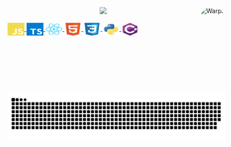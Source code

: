 
<div align="center">
  <img align="right" alt="Warph" height="200" style="border-radius:60px;"                                                     src="https://media.discordapp.net/attachments/701214719033475142/930292839349366784/unknown.png?width=664&height=676">
 <a href="https://github.com/Wpnnt>
 <img height="180em" src="https://github-readme-stats.vercel.app/api?username=Wpnnt&show_icons=true&theme=dracula&include_all_commits=true&count_private=true"/>
<img height="180em" src="https://github-readme-stats.vercel.app/api/top-langs/?username=Wpnnt&layout=compact&langs_count=7&theme=dracula"/>
</div>
<div style="display: inline_block"><br>                                  
  <img align="center" alt="Warph-Js" height="30" width="40" src="https://raw.githubusercontent.com/devicons/devicon/master/icons/javascript/javascript-plain.svg">
  <img align="center" alt="Warph-Ts" height="30" width="40" src="https://raw.githubusercontent.com/devicons/devicon/master/icons/typescript/typescript-plain.svg">
  <img align="center" alt="Warph-React" height="30" width="40" src="https://raw.githubusercontent.com/devicons/devicon/master/icons/react/react-original.svg">
  <img align="center" alt="Warph-HTML" height="30" width="40" src="https://raw.githubusercontent.com/devicons/devicon/master/icons/html5/html5-original.svg">
  <img align="center" alt="Warph-CSS3" height="30" width="40" src="https://raw.githubusercontent.com/devicons/devicon/master/icons/css3/css3-original.svg">
  <img align="center" alt="Warph-Python" height="30" width="40" src="https://raw.githubusercontent.com/devicons/devicon/master/icons/python/python-original.svg">
  <img align="center" alt="Warph-C#" height="30" width="40" src="https://raw.githubusercontent.com/devicons/devicon/master/icons/csharp/csharp-original.svg">
  
   ![Snake animation](https://github.com/Wpnnt/Wpnnt/blob/output/github-user-contribution.svg)
  
</div>
